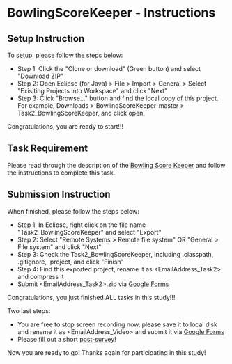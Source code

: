 # BowlingScoreKeeper - Instructions

## Setup Instruction
To setup, please follow the steps below:

- Step 1: Click the "Clone or download" (Green button) and select "Download ZIP"
- Step 2: Open Eclipse (for Java) > File > Import > General > Select "Exisiting Projects into Workspace" and click "Next"
- Step 3: Click "Browse..." button and find the local copy of this project. For example, Downloads > BowlingScoreKeeper-master > Task2_BowlingScoreKeeper, and click open.

Congratulations, you are ready to start!!! 

## Task Requirement
Please read through the description of the [Bowling Score Keeper](https://github.com/ginaBai/BowlingScoreKeeper/blob/master/Task2_BowlingScoreKeeper/README.md) and follow the instructions to complete this task. 

## Submission Instruction
When finished, please follow the steps below:

- Step 1: In Eclipse, right click on the file name "Task2_BowlingScoreKeeper" and select "Export"
- Step 2: Select "Remote Systems > Remote file system" OR "General > File system"
and click "Next"
- Step 3: Check the Task2_BowlingScoreKeeper, including .classpath, .gitignore, .project, and click "Finish"
- Step 4: Find this exported project, rename it as <EmailAddress_Task2> and compress it
- Submit <EmailAddress_Task2>.zip via [Google Forms](https://go.ncsu.edu/testing_tdd_project)

Congratulations, you just finished ALL tasks in this study!!! 

Two last steps:
- You are free to stop screen recording now, please save it to local disk and rename it as <EmailAddress_Video> and submit it via [Google Forms](https://go.ncsu.edu/testing_tdd_project)
- Please fill out a short [post-survey](https://ncsu.qualtrics.com/jfe/form/SV_87isZmq36Tat1gp)!

Now you are ready to go! Thanks again for participating in this study!
